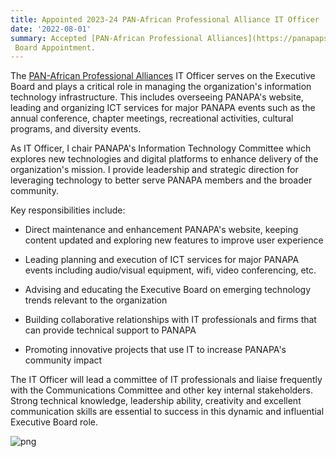 ```yaml
---
title: Appointed 2023-24 PAN-African Professional Alliance IT Officer 
date: '2022-08-01' 
summary: Accepted [PAN-African Professional Alliances](https://panapapsu.org/executive-board/) IT Officer Executive 
 Board Appointment.
---
```


The [PAN-African Professional Alliances](https://panapapsu.org/executive-board/) IT Officer serves on the Executive Board and plays a critical role in managing the organization's information technology infrastructure. This includes overseeing PANAPA's website, leading and organizing ICT services for major PANAPA events such as the annual conference, chapter meetings, recreational activities, cultural programs, and diversity events. 

As IT Officer, I chair PANAPA's Information Technology Committee which explores new technologies and digital platforms to enhance delivery of the organization's mission. I provide leadership and strategic direction for leveraging technology to better serve PANAPA members and the broader community.

Key responsibilities include:

- Direct maintenance and enhancement PANAPA's website, keeping content updated and exploring new features to improve user experience 

- Leading planning and execution of ICT services for major PANAPA events including audio/visual equipment, wifi, video conferencing, etc.

- Advising and educating the Executive Board on emerging technology trends relevant to the organization

- Building collaborative relationships with IT professionals and firms that can provide technical support to PANAPA

- Promoting innovative projects that use IT to increase PANAPA's community impact

The IT Officer will lead a committee of IT professionals and liaise frequently with the Communications Committee and other key internal stakeholders. Strong technical knowledge, leadership ability, creativity and excellent communication skills are essential to success in this dynamic and influential Executive Board role.



<!-- ```python
from IPython.core.display import Image
Image('https://cdn.masto.host/sigmoidsocial/accounts/avatars/109/609/147/148/496/503/original/a0fa63dce5cb1c3a.png')
``` -->

![png](output_1_0.jpeg)
    
